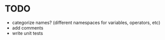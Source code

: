 # TODO

- categorize names? (different namespaces for variables, operators, etc)
- add comments
- write unit tests
